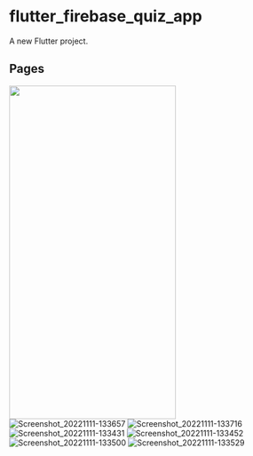 # flutter_firebase_quiz_app

A new Flutter project.

## Pages
<img src='[Screenshot_1642603511.png](https://user-images.githubusercontent.com/57758337/201322901-c112878c-7dc3-4f77-99a9-8d4954e5827e.png)' height="600" width="300"></img>
![Screenshot_20221111-133657](https://user-images.githubusercontent.com/57758337/201322901-c112878c-7dc3-4f77-99a9-8d4954e5827e.png)
![Screenshot_20221111-133716](https://user-images.githubusercontent.com/57758337/201322912-c309728e-52f4-45ac-b98d-1421fbf203af.png)
![Screenshot_20221111-133431](https://user-images.githubusercontent.com/57758337/201322615-970335d8-2373-47ea-8751-feeb5241cea6.png)
![Screenshot_20221111-133452](https://user-images.githubusercontent.com/57758337/201322639-8fc99935-a153-4d70-ae91-e49703c40872.png)
![Screenshot_20221111-133500](https://user-images.githubusercontent.com/57758337/201322648-20eb213a-3726-4504-9122-9ca3fdf331e1.png)
![Screenshot_20221111-133529](https://user-images.githubusercontent.com/57758337/201322660-a0921196-3e29-4a00-adcb-8e2b0fa95d7c.png)

